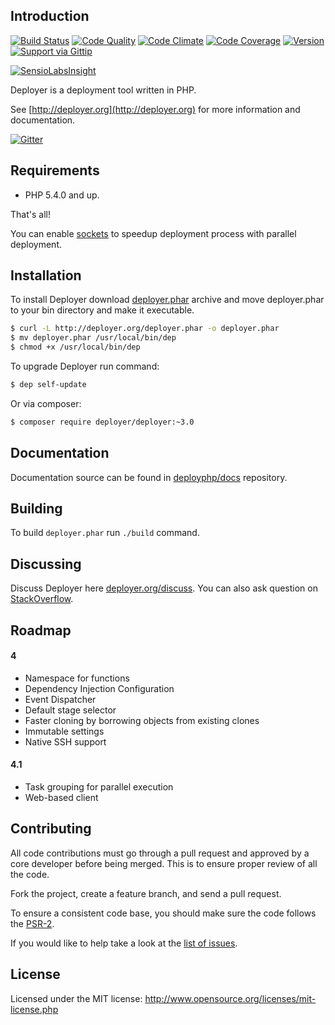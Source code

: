 Introduction
------------
[![Build Status](http://img.shields.io/travis/deployphp/deployer.svg?style=flat)](https://travis-ci.org/deployphp/deployer)
[![Code Quality](http://img.shields.io/scrutinizer/g/deployphp/deployer.svg?style=flat)](https://scrutinizer-ci.com/g/deployphp/deployer/)
[![Code Climate](http://img.shields.io/codeclimate/github/deployphp/deployer.svg?style=flat)](https://codeclimate.com/github/deployphp/deployer)
[![Code Coverage](http://img.shields.io/scrutinizer/coverage/g/deployphp/deployer.svg?style=flat)](https://scrutinizer-ci.com/g/deployphp/deployer/)
[![Version](http://img.shields.io/packagist/v/deployer/deployer.svg?style=flat)](https://packagist.org/packages/deployer/deployer)
[![Support via Gittip](http://img.shields.io/gittip/elfet.svg?style=flat)](https://www.gittip.com/elfet)

[![SensioLabsInsight](https://insight.sensiolabs.com/projects/69072898-df4a-4dee-ab05-c2ae83d6c469/big.png)](https://insight.sensiolabs.com/projects/69072898-df4a-4dee-ab05-c2ae83d6c469)

Deployer is a deployment tool written in PHP.

See [http://deployer.org](http://deployer.org) for more information and documentation.

[![Gitter](https://badges.gitter.im/Join%20Chat.svg)](https://gitter.im/deployphp/deployer?utm_source=badge&utm_medium=badge&utm_campaign=pr-badge)

Requirements
------------
* PHP 5.4.0 and up.

That's all!

You can enable [sockets](http://php.net/manual/en/book.sockets.php) to speedup deployment process with parallel deployment.

Installation
------------
To install Deployer download [deployer.phar](http://deployer.org/deployer.phar) archive and move deployer.phar to your bin directory and make it executable.

``` sh
$ curl -L http://deployer.org/deployer.phar -o deployer.phar
$ mv deployer.phar /usr/local/bin/dep
$ chmod +x /usr/local/bin/dep
```

To upgrade Deployer run command:

``` sh
$ dep self-update
```

Or via composer:

``` sh
$ composer require deployer/deployer:~3.0
```


Documentation
-------------
Documentation source can be found in [deployphp/docs](https://github.com/deployphp/docs) repository.


Building
--------
To build `deployer.phar` run `./build` command.


Discussing
-------
Discuss Deployer here [deployer.org/discuss](http://deployer.org/discuss). You can also ask question on [StackOverflow](http://stackoverflow.com/questions/tagged/deployer).

Roadmap
-------
#### 4 
* Namespace for functions
* Dependency Injection Configuration
* Event Dispatcher
* Default stage selector
* Faster cloning by borrowing objects from existing clones
* Immutable settings
* Native SSH support

#### 4.1
* Task grouping for parallel execution
* Web-based client

Contributing
------------
All code contributions must go through a pull request and approved by a core developer before being merged.
This is to ensure proper review of all the code.

Fork the project, create a feature branch, and send a pull request.

To ensure a consistent code base, you should make sure the code follows
the [PSR-2](https://github.com/php-fig/fig-standards/blob/master/accepted/PSR-2-coding-style-guide.md).

If you would like to help take a look at the [list of issues](https://github.com/deployphp/deployer/issues).


License
-------
Licensed under the MIT license: http://www.opensource.org/licenses/mit-license.php
